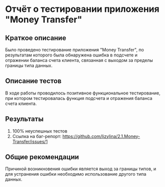 # Отчёт о тестировании приложения "Money Transfer"

## Краткое описание

Было проведено тестирование приложения "Money Transfer", по результатам которого была обнаружена ошибка в подсчете и отражении баланса счета клиента, связанная с выходом за пределы границы типа данных.

## Описание тестов

В ходе работы проводилось позитивное функциональное тестирование, при котором тестировалась функция подсчета и отражения баланса счета клиента.

## Результаты

1. 100% неуспешных тестов
2. Ссылка на баг-репорт: 
https://github.com/lizylina/2.1.Money-Transfer/issues/1

## Общие рекомендации

Причиной возникновения ошибки является выход за границы типов, и для устранения ошибки необходимо использование другого типа данных.